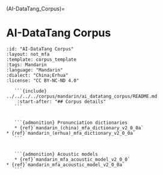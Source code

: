 
(AI-DataTang_Corpus)=
# AI-DataTang Corpus

``````{corpus} AI-DataTang Corpus
:id: "AI-DataTang Corpus"
:layout: not_mfa
:template: corpus_template
:tags: Mandarin
:language: "Mandarin"
:dialect: "China;Erhua"
:license: "CC BY-NC-ND 4.0"

   ```{include} ../../../../corpus/mandarin/ai_datatang_corpus/README.md
    :start-after: "## Corpus details"
   ```


   ```{admonition} Pronunciation dictionaries
   * {ref}`mandarin_(china)_mfa_dictionary_v2_0_0a`
* {ref}`mandarin_(erhua)_mfa_dictionary_v2_0_0a`
   ```


   ```{admonition} Acoustic models
   * {ref}`mandarin_mfa_acoustic_model_v2_0_0`
* {ref}`mandarin_mfa_acoustic_model_v2_0_0a`
   ```
``````
